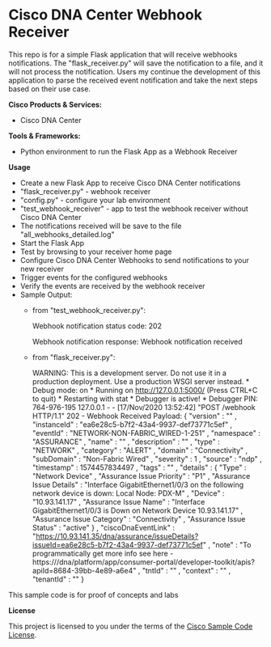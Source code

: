 
# Cisco DNA Center Webhook Receiver

This repo is for a simple Flask application that will receive webhooks notifications.
The "flask_receiver.py" will save the notification to a file, and it will not process the notification.
Users my continue the development of this application to parse the received event notification and take the next
 steps based on their use case.

**Cisco Products & Services:**

- Cisco DNA Center

**Tools & Frameworks:**

- Python environment to run the Flask App as a Webhook Receiver

**Usage**

 - Create a new Flask App to receive Cisco DNA Center notifications
 - "flask_receiver.py" - webhook receiver 
 - "config.py" - configure your lab environment
 - "test_webhook_receiver" - app to test the webhook receiver without Cisco DNA Center
 - The notifications received will be save to the file "all_webhooks_detailed.log"
 - Start the Flask App
 - Test by browsing to your receiver home page
 - Configure Cisco DNA Center Webhooks to send notifications to your new receiver
 - Trigger events for the configured webhooks
 - Verify the events are received by the webhook receiver
 - Sample Output:
   - from "test_webhook_receiver.py":
   
      Webhook notification status code:  202

      Webhook notification response:  Webhook notification received
   
   - from "flask_receiver.py":

        WARNING: This is a development server. Do not use it in a production deployment.
           Use a production WSGI server instead.
         * Debug mode: on
         * Running on http://127.0.0.1:5000/ (Press CTRL+C to quit)
         * Restarting with stat
         * Debugger is active!
         * Debugger PIN: 764-976-195
        127.0.0.1 - - [17/Nov/2020 13:52:42] "POST /webhook HTTP/1.1" 202 -
        Webhook Received
        Payload: 
        {
            "version" : "" , 
            "instanceId" : "ea6e28c5-b7f2-43a4-9937-def73771c5ef" , 
            "eventId" : "NETWORK-NON-FABRIC_WIRED-1-251" , 
            "namespace" : "ASSURANCE" , 
            "name" : "" , 
            "description" : "" , 
            "type" : "NETWORK" , 
            "category" : "ALERT" , 
            "domain" : "Connectivity" , 
            "subDomain" : "Non-Fabric Wired" , 
            "severity" : 1 , 
            "source" : "ndp" , 
            "timestamp" : 1574457834497 , 
            "tags" : "" , 
            "details" : {
                "Type" : "Network Device" , 
                "Assurance Issue Priority" : "P1" , 
                "Assurance Issue Details" : "Interface GigabitEthernet1/0/3 on the following network device is down: Local Node: PDX-M" , 
                "Device" : "10.93.141.17" , 
                "Assurance Issue Name" : "Interface GigabitEthernet1/0/3 is Down on Network Device 10.93.141.17" , 
                "Assurance Issue Category" : "Connectivity" , 
                "Assurance Issue Status" : "active"
            } , 
            "ciscoDnaEventLink" : "https://10.93.141.35/dna/assurance/issueDetails?issueId=ea6e28c5-b7f2-43a4-9937-def73771c5ef" , 
            "note" : "To programmatically get more info see here - https://<ip-address>/dna/platform/app/consumer-portal/developer-toolkit/apis?apiId=8684-39bb-4e89-a6e4" , 
            "tntId" : "" , 
            "context" : "" , 
            "tenantId" : ""
        }

 
 This sample code is for proof of concepts and labs

**License**

This project is licensed to you under the terms of the [Cisco Sample Code License](./LICENSE).
